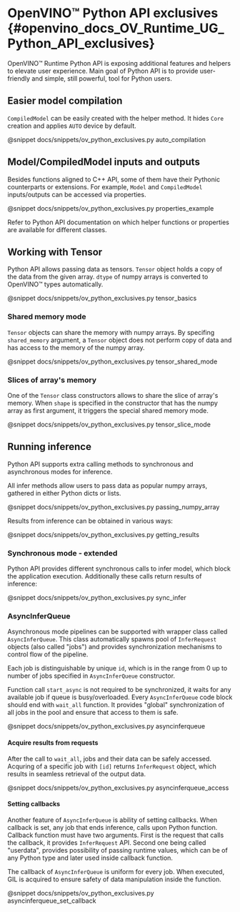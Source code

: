 # OpenVINO™ Python API exclusives {#openvino_docs_OV_Runtime_UG_Python_API_exclusives}

OpenVINO™ Runtime Python API is exposing additional features and helpers to elevate user experience. Main goal of Python API is to provide user-friendly and simple, still powerful, tool for Python users.

## Easier model compilation 

`CompiledModel` can be easily created with the helper method. It hides `Core` creation and applies `AUTO` device by default.

@snippet docs/snippets/ov_python_exclusives.py auto_compilation

## Model/CompiledModel inputs and outputs

Besides functions aligned to C++ API, some of them have their Pythonic counterparts or extensions. For example, `Model` and `CompiledModel` inputs/outputs can be accessed via properties.

@snippet docs/snippets/ov_python_exclusives.py properties_example

Refer to Python API documentation on which helper functions or properties are available for different classes.

## Working with Tensor

Python API allows passing data as tensors. `Tensor` object holds a copy of the data from the given array. `dtype` of numpy arrays is converted to OpenVINO™ types automatically.

@snippet docs/snippets/ov_python_exclusives.py tensor_basics

### Shared memory mode

`Tensor` objects can share the memory with numpy arrays. By specifing `shared_memory` argument, a `Tensor` object does not perform copy of data and has access to the memory of the numpy array.

@snippet docs/snippets/ov_python_exclusives.py tensor_shared_mode

### Slices of array's memory

One of the `Tensor` class constructors allows to share the slice of array's memory. When `shape` is specified in the constructor that has the numpy array as first argument, it triggers the special shared memory mode.

@snippet docs/snippets/ov_python_exclusives.py tensor_slice_mode

## Running inference

Python API supports extra calling methods to synchronous and asynchronous modes for inference.

All infer methods allow users to pass data as popular numpy arrays, gathered in either Python dicts or lists.

@snippet docs/snippets/ov_python_exclusives.py passing_numpy_array

Results from inference can be obtained in various ways:

@snippet docs/snippets/ov_python_exclusives.py getting_results

### Synchronous mode - extended

Python API provides different synchronous calls to infer model, which block the application execution. Additionally these calls return results of inference:

@snippet docs/snippets/ov_python_exclusives.py sync_infer

### AsyncInferQueue

Asynchronous mode pipelines can be supported with wrapper class called `AsyncInferQueue`. This class automatically spawns pool of `InferRequest` objects (also called "jobs") and provides synchronization mechanisms to control flow of the pipeline.

Each job is distinguishable by unique `id`, which is in the range from 0 up to number of jobs specified in `AsyncInferQueue` constructor.

Function call `start_async` is not required to be synchronized, it waits for any available job if queue is busy/overloaded. Every `AsyncInferQueue` code block should end with `wait_all` function. It provides "global" synchronization of all jobs in the pool and ensure that access to them is safe.

@snippet docs/snippets/ov_python_exclusives.py asyncinferqueue

#### Acquire results from requests

After the call to `wait_all`, jobs and their data can be safely accessed. Acquring of a specific job with `[id]` returns `InferRequest` object, which results in seamless retrieval of the output data.

@snippet docs/snippets/ov_python_exclusives.py asyncinferqueue_access

#### Setting callbacks

Another feature of `AsyncInferQueue` is ability of setting callbacks. When callback is set, any job that ends inference, calls upon Python function. Callback function must have two arguments. First is the request that calls the callback, it provides `InferRequest` API. Second one being called "userdata", provides possibility of passing runtime values, which can be of any Python type and later used inside callback function.

The callback of `AsyncInferQueue` is uniform for every job. When executed, GIL is acquired to ensure safety of data manipulation inside the function.

@snippet docs/snippets/ov_python_exclusives.py asyncinferqueue_set_callback
